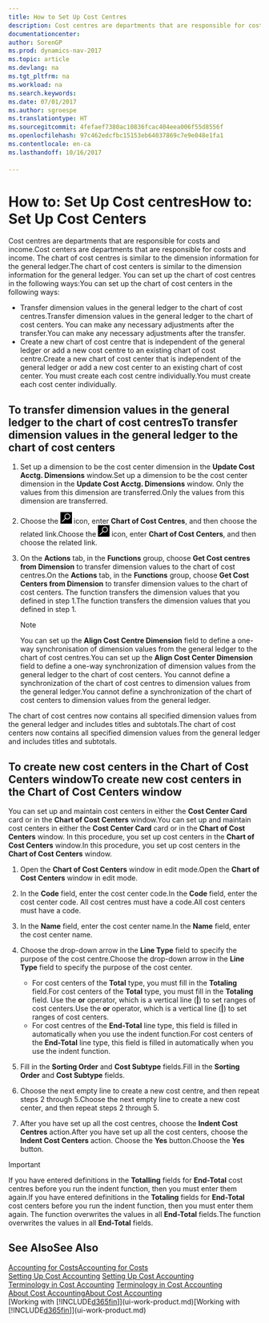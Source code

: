 ```yaml
---
title: How to Set Up Cost Centres
description: Cost centres are departments that are responsible for costs and income. The chart of cost centres is similar to the dimension information for the general ledger.
documentationcenter: 
author: SorenGP
ms.prod: dynamics-nav-2017
ms.topic: article
ms.devlang: na
ms.tgt_pltfrm: na
ms.workload: na
ms.search.keywords: 
ms.date: 07/01/2017
ms.author: sgroespe
ms.translationtype: HT
ms.sourcegitcommit: 4fefaef7380ac10836fcac404eea006f55d8556f
ms.openlocfilehash: 97c462edcfbc15153eb64037869c7e9e048e1fa1
ms.contentlocale: en-ca
ms.lasthandoff: 10/16/2017

---
```

# <a name="how-to-set-up-cost-centers"></a><span data-ttu-id="99291-104">How to: Set Up Cost centres</span><span class="sxs-lookup"><span data-stu-id="99291-104">How to: Set Up Cost Centers</span></span>
<span data-ttu-id="99291-105">Cost centres are departments that are responsible for costs and income.</span><span class="sxs-lookup"><span data-stu-id="99291-105">Cost centers are departments that are responsible for costs and income.</span></span> <span data-ttu-id="99291-106">The chart of cost centres is similar to the dimension information for the general ledger.</span><span class="sxs-lookup"><span data-stu-id="99291-106">The chart of cost centers is similar to the dimension information for the general ledger.</span></span> <span data-ttu-id="99291-107">You can set up the chart of cost centres in the following ways:</span><span class="sxs-lookup"><span data-stu-id="99291-107">You can set up the chart of cost centers in the following ways:</span></span>  

-   <span data-ttu-id="99291-108">Transfer dimension values in the general ledger to the chart of cost centres.</span><span class="sxs-lookup"><span data-stu-id="99291-108">Transfer dimension values in the general ledger to the chart of cost centers.</span></span> <span data-ttu-id="99291-109">You can make any necessary adjustments after the transfer.</span><span class="sxs-lookup"><span data-stu-id="99291-109">You can make any necessary adjustments after the transfer.</span></span>  
-   <span data-ttu-id="99291-110">Create a new chart of cost centre that is independent of the general ledger or add a new cost centre to an existing chart of cost centre.</span><span class="sxs-lookup"><span data-stu-id="99291-110">Create a new chart of cost center that is independent of the general ledger or add a new cost center to an existing chart of cost center.</span></span> <span data-ttu-id="99291-111">You must create each cost centre individually.</span><span class="sxs-lookup"><span data-stu-id="99291-111">You must create each cost center individually.</span></span>  

## <a name="to-transfer-dimension-values-in-the-general-ledger-to-the-chart-of-cost-centers"></a><span data-ttu-id="99291-112">To transfer dimension values in the general ledger to the chart of cost centres</span><span class="sxs-lookup"><span data-stu-id="99291-112">To transfer dimension values in the general ledger to the chart of cost centers</span></span>  
1.  <span data-ttu-id="99291-113">Set up a dimension to be the cost center dimension in the **Update Cost Acctg. Dimensions** window.</span><span class="sxs-lookup"><span data-stu-id="99291-113">Set up a dimension to be the cost center dimension in the **Update Cost Acctg. Dimensions** window.</span></span> <span data-ttu-id="99291-114">Only the values from this dimension are transferred.</span><span class="sxs-lookup"><span data-stu-id="99291-114">Only the values from this dimension are transferred.</span></span>  
2.  <span data-ttu-id="99291-115">Choose the ![Search for Page or Report](media/ui-search/search_small.png "Search for Page or Report icon") icon, enter **Chart of Cost Centres**, and then choose the related link.</span><span class="sxs-lookup"><span data-stu-id="99291-115">Choose the ![Search for Page or Report](media/ui-search/search_small.png "Search for Page or Report icon") icon, enter **Chart of Cost Centers**, and then choose the related link.</span></span>  
3.  <span data-ttu-id="99291-116">On the **Actions** tab, in the **Functions** group, choose **Get Cost centres from Dimension** to transfer dimension values to the chart of cost centres.</span><span class="sxs-lookup"><span data-stu-id="99291-116">On the **Actions** tab, in the **Functions** group, choose **Get Cost Centers from Dimension** to transfer dimension values to the chart of cost centers.</span></span> <span data-ttu-id="99291-117">The function transfers the dimension values that you defined in step 1.</span><span class="sxs-lookup"><span data-stu-id="99291-117">The function transfers the dimension values that you defined in step 1.</span></span>  

    > [!NOTE]  
    >  <span data-ttu-id="99291-118">You can set up the **Align Cost Centre Dimension**  field to define a one-way synchronisation of dimension values from the general ledger to the chart of cost centres.</span><span class="sxs-lookup"><span data-stu-id="99291-118">You can set up the **Align Cost Center Dimension**  field to define a one-way synchronization of dimension values from the general ledger to the chart of cost centers.</span></span> <span data-ttu-id="99291-119">You cannot define a synchronization of the chart of cost centres to dimension values from the general ledger.</span><span class="sxs-lookup"><span data-stu-id="99291-119">You cannot define a synchronization of the chart of cost centers to dimension values from the general ledger.</span></span>  

<span data-ttu-id="99291-120">The chart of cost centres now contains all specified dimension values from the general ledger and includes titles and subtotals.</span><span class="sxs-lookup"><span data-stu-id="99291-120">The chart of cost centers now contains all specified dimension values from the general ledger and includes titles and subtotals.</span></span>  

## <a name="to-create-new-cost-centers-in-the-chart-of-cost-centers-window"></a><span data-ttu-id="99291-121">To create new cost centers in the Chart of Cost Centers window</span><span class="sxs-lookup"><span data-stu-id="99291-121">To create new cost centers in the Chart of Cost Centers window</span></span>  
<span data-ttu-id="99291-122">You can set up and maintain cost centers in either the **Cost Center Card** card or in the **Chart of Cost Centers** window.</span><span class="sxs-lookup"><span data-stu-id="99291-122">You can set up and maintain cost centers in either the **Cost Center Card** card or in the **Chart of Cost Centers** window.</span></span> <span data-ttu-id="99291-123">In this procedure, you set up cost centers in the **Chart of Cost Centers** window.</span><span class="sxs-lookup"><span data-stu-id="99291-123">In this procedure, you set up cost centers in the **Chart of Cost Centers** window.</span></span>  

1. <span data-ttu-id="99291-124">Open the **Chart of Cost Centers** window in edit mode.</span><span class="sxs-lookup"><span data-stu-id="99291-124">Open the **Chart of Cost Centers** window in edit mode.</span></span>  
2. <span data-ttu-id="99291-125">In the **Code** field, enter the cost center code.</span><span class="sxs-lookup"><span data-stu-id="99291-125">In the **Code** field, enter the cost center code.</span></span> <span data-ttu-id="99291-126">All cost centres must have a code.</span><span class="sxs-lookup"><span data-stu-id="99291-126">All cost centers must have a code.</span></span>  
3. <span data-ttu-id="99291-127">In the **Name** field, enter the cost center name.</span><span class="sxs-lookup"><span data-stu-id="99291-127">In the **Name** field, enter the cost center name.</span></span>  
4. <span data-ttu-id="99291-128">Choose the drop-down arrow in the **Line Type** field to specify the purpose of the cost centre.</span><span class="sxs-lookup"><span data-stu-id="99291-128">Choose the drop-down arrow in the **Line Type** field to specify the purpose of the cost center.</span></span>  

    - <span data-ttu-id="99291-129">For cost centers of the **Total** type, you must fill in the **Totaling** field.</span><span class="sxs-lookup"><span data-stu-id="99291-129">For cost centers of the **Total** type, you must fill in the **Totaling** field.</span></span> <span data-ttu-id="99291-130">Use the **or** operator, which is a vertical line (**&#124;**) to set ranges of cost centers.</span><span class="sxs-lookup"><span data-stu-id="99291-130">Use the **or** operator, which is a vertical line (**&#124;**) to set ranges of cost centers.</span></span>  
    - <span data-ttu-id="99291-131">For cost centres of the **End-Total** line type, this field is filled in automatically when you use the indent function.</span><span class="sxs-lookup"><span data-stu-id="99291-131">For cost centers of the **End-Total** line type, this field is filled in automatically when you use the indent function.</span></span>  
5.  <span data-ttu-id="99291-132">Fill in the **Sorting Order** and **Cost Subtype** fields.</span><span class="sxs-lookup"><span data-stu-id="99291-132">Fill in the **Sorting Order** and **Cost Subtype** fields.</span></span>  
6.  <span data-ttu-id="99291-133">Choose the next empty line to create a new cost centre, and then repeat steps 2 through 5.</span><span class="sxs-lookup"><span data-stu-id="99291-133">Choose the next empty line to create a new cost center, and then repeat steps 2 through 5.</span></span>  
7.  <span data-ttu-id="99291-134">After you have set up all the cost centres, choose the **Indent Cost Centres** action.</span><span class="sxs-lookup"><span data-stu-id="99291-134">After you have set up all the cost centers, choose the **Indent Cost Centers** action.</span></span> <span data-ttu-id="99291-135">Choose the **Yes** button.</span><span class="sxs-lookup"><span data-stu-id="99291-135">Choose the **Yes** button.</span></span>  

> [!IMPORTANT]  
>  <span data-ttu-id="99291-136">If you have entered definitions in the **Totalling** fields for **End-Total** cost centres before you run the indent function, then you must enter them again.</span><span class="sxs-lookup"><span data-stu-id="99291-136">If you have entered definitions in the **Totaling** fields for **End-Total** cost centers before you run the indent function, then you must enter them again.</span></span> <span data-ttu-id="99291-137">The function overwrites the values in all **End-Total** fields.</span><span class="sxs-lookup"><span data-stu-id="99291-137">The function overwrites the values in all **End-Total** fields.</span></span>  

## <a name="see-also"></a><span data-ttu-id="99291-138">See Also</span><span class="sxs-lookup"><span data-stu-id="99291-138">See Also</span></span>  
[<span data-ttu-id="99291-139">Accounting for Costs</span><span class="sxs-lookup"><span data-stu-id="99291-139">Accounting for Costs</span></span>](finance-manage-cost-accounting.md)  
<span data-ttu-id="99291-140">[Setting Up Cost Accounting](finance-set-up-cost-accounting.md) </span><span class="sxs-lookup"><span data-stu-id="99291-140">[Setting Up Cost Accounting](finance-set-up-cost-accounting.md) </span></span>  
<span data-ttu-id="99291-141">[Terminology in Cost Accounting](finance-terminology-in-cost-accounting.md) </span><span class="sxs-lookup"><span data-stu-id="99291-141">[Terminology in Cost Accounting](finance-terminology-in-cost-accounting.md) </span></span>  
[<span data-ttu-id="99291-142">About Cost Accounting</span><span class="sxs-lookup"><span data-stu-id="99291-142">About Cost Accounting</span></span>](finance-about-cost-accounting.md)  
<span data-ttu-id="99291-143">[Working with [!INCLUDE[d365fin](includes/d365fin_md.md)]](ui-work-product.md)</span><span class="sxs-lookup"><span data-stu-id="99291-143">[Working with [!INCLUDE[d365fin](includes/d365fin_md.md)]](ui-work-product.md)</span></span>

